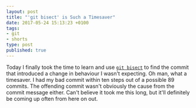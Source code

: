 ```yaml
---
layout: post
title: "'git bisect' is Such a Timesaver"
date: 2017-05-24 15:13:23 +0100
tags:
- git
- shorts
type: post
published: true
---
```


Today I finally took the time to learn and use [`git bisect`](https://git-scm.com/docs/git-bisect) to find the commit that introduced a change in behaviour I wasn't expecting. Oh man, what a timesaver. I had my bad commit within ten steps out of a possible 89 commits. The offending commit wasn't obviously the cause from the commit message either. Can't believe it took me this long, but it'll definitely be coming up often from here on out.
